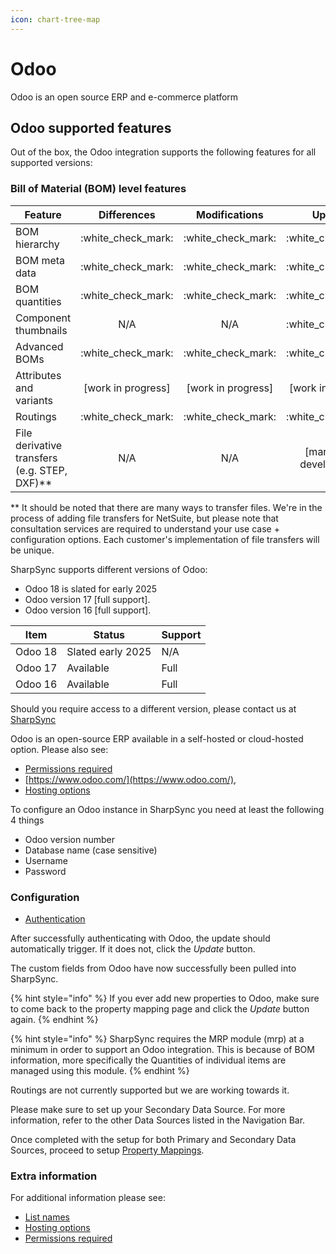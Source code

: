 ```yaml
---
icon: chart-tree-map
---
```


# Odoo

Odoo is an open source ERP and e-commerce platform

## Odoo supported features

Out of the box, the Odoo integration supports the following features for all supported versions:

### Bill of Material (BOM) level features

| Feature                                        |      Differences     |     Modifications    |          Updates          |
| ---------------------------------------------- | :------------------: | :------------------: | :-----------------------: |
| BOM hierarchy                                  | :white\_check\_mark: | :white\_check\_mark: |    :white\_check\_mark:   |
| BOM meta data                                  | :white\_check\_mark: | :white\_check\_mark: |    :white\_check\_mark:   |
| BOM quantities                                 | :white\_check\_mark: | :white\_check\_mark: |    :white\_check\_mark:   |
| Component thumbnails                           |          N/A         |          N/A         |    :white\_check\_mark:   |
| Advanced BOMs                                  | :white\_check\_mark: | :white\_check\_mark: |    :white\_check\_mark:   |
| Attributes and variants                        |  \[work in progress] |  \[work in progress] |    \[work in progress]    |
| Routings                                       | :white\_check\_mark: | :white\_check\_mark: |    :white\_check\_mark:   |
| File derivative transfers (e.g. STEP, DXF)\*\* |          N/A         |          N/A         | \[marked for development] |

\*\* It should be noted that there are many ways to transfer files. We're in the process of adding file transfers for NetSuite, but please note that consultation services are required to understand your use case + configuration options. Each customer's implementation of file transfers will be unique.

SharpSync supports different versions of Odoo:

* Odoo 18 is slated for early 2025
* Odoo version 17 \[full support].
* Odoo version 16 \[full support].&#x20;

| Item    | Status            | Support |
| ------- | ----------------- | ------- |
| Odoo 18 | Slated early 2025 | N/A     |
| Odoo 17 | Available         | Full    |
| Odoo 16 | Available         | Full    |



Should you require access to a different version, please contact us at [SharpSync](https://sharpsync.net/about/)

Odoo is an open-source ERP available in a self-hosted or cloud-hosted option. Please also see:

* [Permissions required](https://github.com/SharpSync/docs/blob/main/datasources/odoo/markdown/permissions_required.md)
* [https://www.odoo.com/](https://www.odoo.com/),
* [Hosting options](https://github.com/SharpSync/docs/blob/main/datasources/odoo/markdown/hosting-options.md)

To configure an Odoo instance in SharpSync you need at least the following 4 things

* Odoo version number
* Database name (case sensitive)
* Username
* Password

### Configuration

* [Authentication](getting-started/authentication-+-configuration.md)

After successfully authenticating with Odoo, the update should automatically trigger. If it does not, click the _Update_ button.

The custom fields from Odoo have now successfully been pulled into SharpSync.

{% hint style="info" %}
&#x20;If you ever add new properties to Odoo, make sure to come back to the property mapping page and click the _Update_ button again.
{% endhint %}

{% hint style="info" %}
SharpSync requires the MRP module (mrp) at a minimum in order to support an Odoo integration. This is because of BOM information, more specifically the Quantities of individual items are managed using this module.
{% endhint %}

Routings are not currently supported but we are working towards it.

Please make sure to set up your Secondary Data Source. For more information, refer to the other Data Sources listed in the Navigation Bar.

Once completed with the setup for both Primary and Secondary Data Sources, proceed to setup [Property Mappings](../../fundamentals/property-mappings.md).

### Extra information

For additional information please see:

* [List names](https://github.com/SharpSync/docs/blob/main/datasources/odoo/markdown/list_names.md)
* [Hosting options](https://github.com/SharpSync/docs/blob/main/datasources/odoo/markdown/hosting-options.md)
* [Permissions required](https://github.com/SharpSync/docs/blob/main/datasources/odoo/markdown/permissions_required.md)
